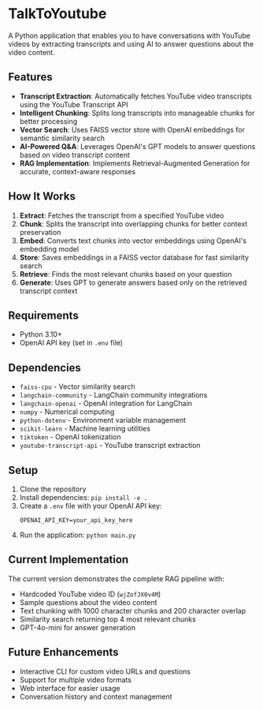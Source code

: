 # TalkToYoutube

A Python application that enables you to have conversations with YouTube videos by extracting transcripts and using AI to answer questions about the video content.

## Features

- **Transcript Extraction**: Automatically fetches YouTube video transcripts using the YouTube Transcript API
- **Intelligent Chunking**: Splits long transcripts into manageable chunks for better processing
- **Vector Search**: Uses FAISS vector store with OpenAI embeddings for semantic similarity search
- **AI-Powered Q&A**: Leverages OpenAI's GPT models to answer questions based on video transcript content
- **RAG Implementation**: Implements Retrieval-Augmented Generation for accurate, context-aware responses

## How It Works

1. **Extract**: Fetches the transcript from a specified YouTube video
2. **Chunk**: Splits the transcript into overlapping chunks for better context preservation
3. **Embed**: Converts text chunks into vector embeddings using OpenAI's embedding model
4. **Store**: Saves embeddings in a FAISS vector database for fast similarity search
5. **Retrieve**: Finds the most relevant chunks based on your question
6. **Generate**: Uses GPT to generate answers based only on the retrieved transcript context

## Requirements

- Python 3.10+
- OpenAI API key (set in `.env` file)

## Dependencies

- `faiss-cpu` - Vector similarity search
- `langchain-community` - LangChain community integrations
- `langchain-openai` - OpenAI integration for LangChain
- `numpy` - Numerical computing
- `python-dotenv` - Environment variable management
- `scikit-learn` - Machine learning utilities
- `tiktoken` - OpenAI tokenization
- `youtube-transcript-api` - YouTube transcript extraction

## Setup

1. Clone the repository
2. Install dependencies: `pip install -e .`
3. Create a `.env` file with your OpenAI API key:
   ```
   OPENAI_API_KEY=your_api_key_here
   ```
4. Run the application: `python main.py`

## Current Implementation

The current version demonstrates the complete RAG pipeline with:

- Hardcoded YouTube video ID (`wjZofJX0v4M`)
- Sample questions about the video content
- Text chunking with 1000 character chunks and 200 character overlap
- Similarity search returning top 4 most relevant chunks
- GPT-4o-mini for answer generation

## Future Enhancements

- Interactive CLI for custom video URLs and questions
- Support for multiple video formats
- Web interface for easier usage
- Conversation history and context management
